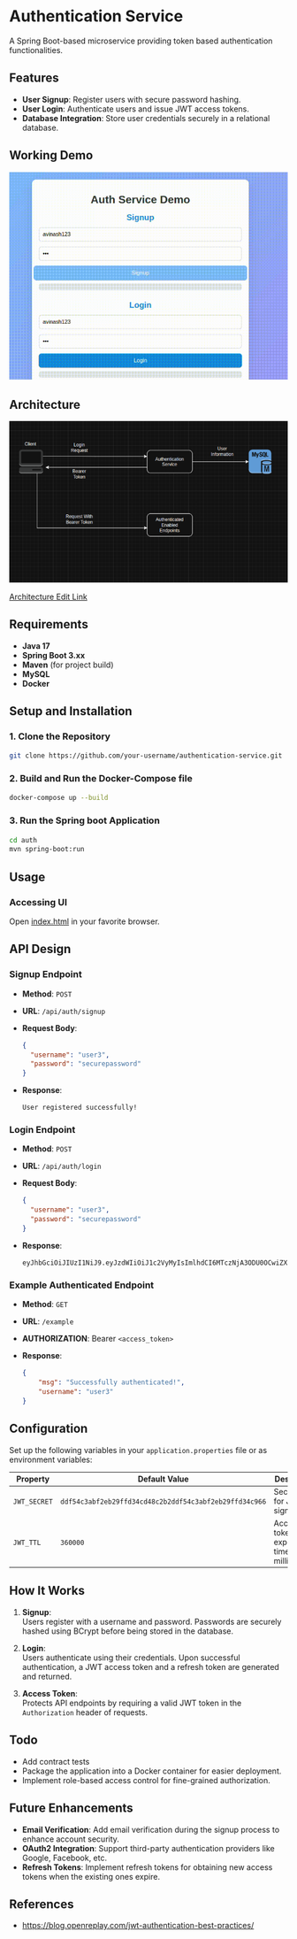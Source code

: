 # Authentication Service
A Spring Boot-based microservice providing token based authentication functionalities.


## Features

- **User Signup**: Register users with secure password hashing.
- **User Login**: Authenticate users and issue JWT access tokens.
- **Database Integration**: Store user credentials securely in a relational database.

## Working Demo
<div >
  <img src="artifacts/auth_demo.gif" width="700" />
</div>

## Architecture
![Architecture Diagram](artifacts/architecture.png)


[Architecture Edit Link](https://drive.google.com/file/d/1yVSM8zGEvzjBebzTH37iipqzIpmyStho/view?usp=drive_link)


## Requirements
- **Java 17**
- **Spring Boot 3.xx**
- **Maven** (for project build)
- **MySQL** 
- **Docker**



## Setup and Installation

### 1. Clone the Repository

```bash
git clone https://github.com/your-username/authentication-service.git
```
### 2. Build and Run the Docker-Compose file

```bash
docker-compose up --build
```

### 3. Run the Spring boot Application
```bash
cd auth
mvn spring-boot:run
```

## Usage


### Accessing UI
Open [index.html](frontend/index.html) in your favorite browser.

## API Design

### **Signup Endpoint**
- **Method**: `POST`
- **URL**: `/api/auth/signup`
- **Request Body**:
  ```json
  {
    "username": "user3",
    "password": "securepassword"
  }
  ```


- **Response**:
  ```string
  User registered successfully!
  ```
### **Login Endpoint**
- **Method**: `POST`
- **URL**: `/api/auth/login`
- **Request Body**:
  ```json
  {
    "username": "user3",
    "password": "securepassword"
  }
  ```

- **Response**:
  ```string
  eyJhbGciOiJIUzI1NiJ9.eyJzdWIiOiJ1c2VyMyIsImlhdCI6MTczNjA3ODU0OCwiZXhwIjoxNzM2MDgyMTQ4fQ.CD98d3u6cHoH4qMO9iA1TBPaEXsAGOtTUg6ivVwKaV0
  ```

### **Example Authenticated Endpoint**
- **Method**: `GET`
- **URL**: `/example`
- **AUTHORIZATION**: Bearer `<access_token>`

- **Response**:
  ```json
  {
      "msg": "Successfully authenticated!",
      "username": "user3"
  }
  ```


## Configuration

Set up the following variables in your `application.properties` file or as environment variables:

| Property                  | Default Value                        | Description                               |
|---------------------------|--------------------------------------|-------------------------------------------|
| `JWT_SECRET`   | `ddf54c3abf2eb29ffd34cd48c2b2ddf54c3abf2eb29ffd34c966` | Secret key for JWT signing                |
| `JWT_TTL` | `360000`                          | Access token expiration time in milliseconds   

## How It Works

1. **Signup**:  
   Users register with a username and password. Passwords are securely hashed using BCrypt before being stored in the database.

2. **Login**:  
   Users authenticate using their credentials. Upon successful authentication, a JWT access token and a refresh token are generated and returned.

3. **Access Token**:  
   Protects API endpoints by requiring a valid JWT token in the `Authorization` header of requests.

## Todo
 - Add contract tests
 - Package the application into a Docker container for easier deployment.
 - Implement role-based access control for fine-grained authorization.

## Future Enhancements

- **Email Verification**: Add email verification during the signup process to enhance account security.
- **OAuth2 Integration**: Support third-party authentication providers like Google, Facebook, etc.
- **Refresh Tokens**: Implement refresh tokens for obtaining new access tokens when the existing ones expire.


## References
- https://blog.openreplay.com/jwt-authentication-best-practices/